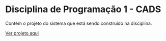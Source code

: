 # Disciplina de Programação 1 - CADS

Contém o projeto do sistema que está sendo construído na disciplina.

[Ver projeto aqui](./SistemaBarbearia/docs/Barbearia.md)
